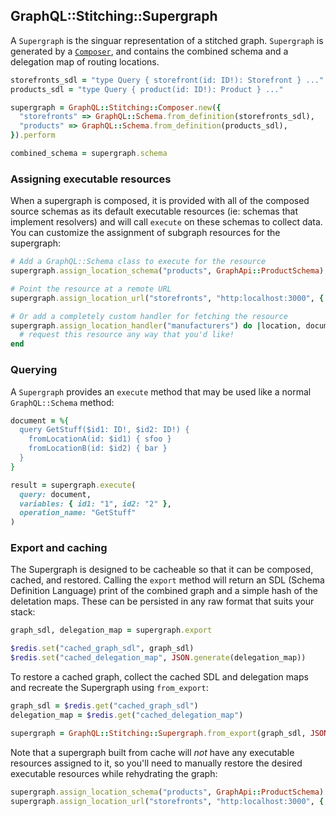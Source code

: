 ## GraphQL::Stitching::Supergraph

A `Supergraph` is the singuar representation of a stitched graph. `Supergraph` is generated by a [`Composer`](composer.md), and contains the combined schema and a delegation map of routing locations.

```ruby
storefronts_sdl = "type Query { storefront(id: ID!): Storefront } ..."
products_sdl = "type Query { product(id: ID!): Product } ..."

supergraph = GraphQL::Stitching::Composer.new({
  "storefronts" => GraphQL::Schema.from_definition(storefronts_sdl),
  "products" => GraphQL::Schema.from_definition(products_sdl),
}).perform

combined_schema = supergraph.schema
```

### Assigning executable resources

When a supergraph is composed, it is provided with all of the composed source schemas as its default executable resources (ie: schemas that implement resolvers) and will call `execute` on these schemas to collect data. You can customize the assignment of subgraph resources for the supergraph:

```ruby
# Add a GraphQL::Schema class to execute for the resource
supergraph.assign_location_schema("products", GraphApi::ProductSchema)

# Point the resource at a remote URL
supergraph.assign_location_url("storefronts", "http:localhost:3000", { "Authorization" => "Bearer 12345"})

# Or add a completely custom handler for fetching the resource
supergraph.assign_location_handler("manufacturers") do |location, document, variables|
  # request this resource any way that you'd like!
end
```

### Querying

A `Supergraph` provides an `execute` method that may be used like a normal `GraphQL::Schema` method:

```ruby
document = %{
  query GetStuff($id1: ID!, $id2: ID!) {
    fromLocationA(id: $id1) { sfoo }
    fromLocationB(id: $id2) { bar }
  }
}

result = supergraph.execute(
  query: document,
  variables: { id1: "1", id2: "2" },
  operation_name: "GetStuff"
)
```

### Export and caching

The Supergraph is designed to be cacheable so that it can be composed, cached, and restored. Calling the `export` method will return an SDL (Schema Definition Language) print of the combined graph and a simple hash of the deletation maps. These can be persisted in any raw format that suits your stack:

```ruby
graph_sdl, delegation_map = supergraph.export

$redis.set("cached_graph_sdl", graph_sdl)
$redis.set("cached_delegation_map", JSON.generate(delegation_map))
```

To restore a cached graph, collect the cached SDL and delegation maps and recreate the Supergraph using `from_export`:

```ruby
graph_sdl = $redis.get("cached_graph_sdl")
delegation_map = $redis.get("cached_delegation_map")

supergraph = GraphQL::Stitching::Supergraph.from_export(graph_sdl, JSON.parse(delegation_map))
```

Note that a supergraph built from cache will _not_ have any executable resources assigned to it, so you'll need to manually restore the desired executable resources while rehydrating the graph:

```ruby
supergraph.assign_location_schema("products", GraphApi::ProductSchema)
supergraph.assign_location_url("storefronts", "http:localhost:3000", { "Authorization" => "Bearer 12345"})
```
